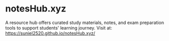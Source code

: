 # notesHub.xyz
A resource hub offers curated study materials, notes, and exam preparation tools to support students' learning journey.
Visit at: https://suniel2520.github.io/notesHub.xyz/
